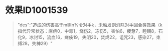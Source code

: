 # 效果ID1001539
> "des":"造成的伤害高于m则n%令对手k，未触发则消除对手回合类效果（k指代异常状态：麻痹0，中毒1，烧伤2，冻伤5，害怕6，疲惫7，睡眠8，石化9，冰封15，流血16，瘫痪19，失明20，焚烬22，诅咒23，感染27，束缚28，失神29）"
